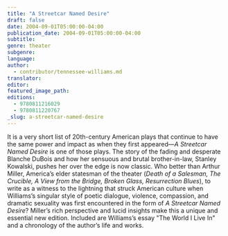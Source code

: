 ```yaml
---
title: "A Streetcar Named Desire"
draft: false
date: 2004-09-01T05:00:00-04:00
publication_date: 2004-09-01T05:00:00-04:00
subtitle:
genre: theater
subgenre:
language:
author:
  - contributor/tennessee-williams.md
translator:
editor:
featured_image_path:
editions:
  - 9780811216029
  - 9780811220767
_slug: a-streetcar-named-desire
---
```


It is a very short list of 20th-century American plays that continue to have the same power and impact as when they first appeared—_A Streetcar Named Desire_ is one of those plays. The story of the fading and desperate Blanche DuBois and how her sensuous and brutal brother-in-law, Stanley Kowalski, pushes her over the edge is now classic. Who better than Arthur Miller, America’s elder statesman of the theater (_Death of a Salesman, The Crucible, A View from the Bridge, Broken Glass, Resurrection Blues_), to write as a witness to the lightning that struck American culture when Williams’s singular style of poetic dialogue, violence, compassion, and dramatic sexuality was first encountered in the form of _A Streetcar Named Desire_? Miller’s rich perspective and lucid insights make this a unique and essential new edition. Included are Williams’s essay "The World I Live In" and a chronology of the author’s life and works.

